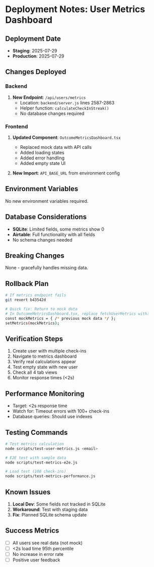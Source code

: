 # Deployment Notes: User Metrics Dashboard

## Deployment Date
- **Staging**: 2025-07-29
- **Production**: 2025-07-29

## Changes Deployed

### Backend
1. **New Endpoint**: `/api/users/metrics`
   - Location: `backend/server.js` lines 2587-2863
   - Helper function: `calculateCheckInStreak()`
   - No database changes required

### Frontend
1. **Updated Component**: `OutcomeMetricsDashboard.tsx`
   - Replaced mock data with API calls
   - Added loading states
   - Added error handling
   - Added empty state UI

2. **New Import**: `API_BASE_URL` from environment config

## Environment Variables
No new environment variables required.

## Database Considerations
- **SQLite**: Limited fields, some metrics show 0
- **Airtable**: Full functionality with all fields
- No schema changes needed

## Breaking Changes
None - gracefully handles missing data.

## Rollback Plan
```bash
# If metrics endpoint fails
git revert b43542d

# Quick fix: Return to mock data
# In OutcomeMetricsDashboard.tsx, replace fetchUserMetrics with:
const mockMetrics = { /* previous mock data */ };
setMetrics(mockMetrics);
```

## Verification Steps
1. Create user with multiple check-ins
2. Navigate to metrics dashboard
3. Verify real calculations appear
4. Test empty state with new user
5. Check all 4 tab views
6. Monitor response times (<2s)

## Performance Monitoring
- Target: <2s response time
- Watch for: Timeout errors with 100+ check-ins
- Database queries: Should use indexes

## Testing Commands
```bash
# Test metrics calculation
node scripts/test-user-metrics.js <email>

# E2E test with sample data
node scripts/test-metrics-e2e.js

# Load test (100 check-ins)
node scripts/test-metrics-performance.js
```

## Known Issues
1. **Local Dev**: Some fields not tracked in SQLite
2. **Workaround**: Test with staging data
3. **Fix**: Planned SQLite schema update

## Success Metrics
- [ ] All users see real data (not mock)
- [ ] <2s load time 95th percentile  
- [ ] No increase in error rate
- [ ] Positive user feedback